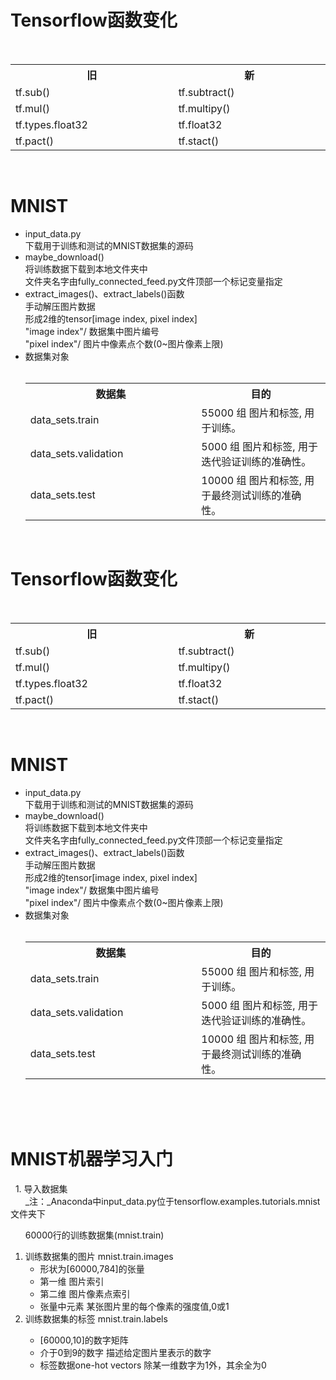 # Tensorflow函数变化  <div align="center">    <table>      <tr><th width="500"><b>旧</b></th><th width="500"><b>新</b></th></tr>      <tr><td>tf.sub()</td><td>tf.subtract()</td></tr>      <tr><td>tf.mul()</td><td>tf.multipy()</td></tr>      <tr><td>tf.types.float32</td><td>tf.float32</td></tr>      <tr><td>tf.pact()</td><td>tf.stact()</td></tr>    </table>  </div></br>  # MNIST  * input\_data.py         下载用于训练和测试的MNIST数据集的源码   * maybe\_download()         将训练数据下载到本地文件夹中         文件夹名字由fully\_connected_feed.py文件顶部一个标记变量指定  * extract\_images()、extract\_labels()函数         手动解压图片数据         形成2维的tensor[image index, pixel index]         "image index"/  数据集中图片编号         "pixel index"/    图片中像素点个数(0~图片像素上限)  * 数据集对象          <div align="center">          <table>            <tr><th width="500"><b>数据集</b></th><th width="500"><b>目的</b></th></tr>            <tr><td>data_sets.train</td><td>55000 组 图片和标签, 用于训练。</td></tr>            <tr><td>data_sets.validation</td><td>5000 组 图片和标签, 用于迭代验证训练的准确性。</td></tr>            <tr><td>data_sets.test</td><td>10000 组 图片和标签, 用于最终测试训练的准确性。</td></tr>          </table>        </div></br># Tensorflow函数变化  <div align="center">    <table>      <tr><th width="500"><b>旧</b></th><th width="500"><b>新</b></th></tr>      <tr><td>tf.sub()</td><td>tf.subtract()</td></tr>      <tr><td>tf.mul()</td><td>tf.multipy()</td></tr>      <tr><td>tf.types.float32</td><td>tf.float32</td></tr>      <tr><td>tf.pact()</td><td>tf.stact()</td></tr>    </table>  </div></br>    # MNIST  * input\_data.py         下载用于训练和测试的MNIST数据集的源码    * maybe\_download()         将训练数据下载到本地文件夹中         文件夹名字由fully\_connected_feed.py文件顶部一个标记变量指定  * extract\_images()、extract\_labels()函数         手动解压图片数据         形成2维的tensor[image index, pixel index]         "image index"/  数据集中图片编号         "pixel index"/    图片中像素点个数(0~图片像素上限)  * 数据集对象          <div align="center">          <table>            <tr><th width="500"><b>数据集</b></th><th width="500"><b>目的</b></th></tr>            <tr><td>data_sets.train</td><td>55000 组 图片和标签, 用于训练。</td></tr>            <tr><td>data_sets.validation</td><td>5000 组 图片和标签, 用于迭代验证训练的准确性。</td></tr>            <tr><td>data_sets.test</td><td>10000 组 图片和标签, 用于最终测试训练的准确性。</td></tr>          </table>        </div><br>          # MNIST机器学习入门     1. 导入数据集<br>&nbsp;&nbsp;&nbsp;&nbsp;&nbsp; _注：_Anaconda中input_data.py位于tensorflow\.examples\.tutorials\.mnist文件夹下&nbsp;&nbsp;&nbsp;&nbsp;&nbsp; <ol>60000行的训练数据集(mnist.train)<li>训练数据集的图片 mnist.train.images<ul><li>形状为[60000,784]的张量</li><li>第一维  图片索引</li><li>第二维  图片像素点索引</li><li>张量中元素  某张图片里的每个像素的强度值,0或1</li></ul></li><li>训练数据集的标签 mnist.train.labels</li><ul><li>[60000,10]的数字矩阵</li><li>介于0到9的数字   描述给定图片里表示的数字</li><li>标签数据one-hot vectors  除某一维数字为1外，其余全为0</li></ul></ol>